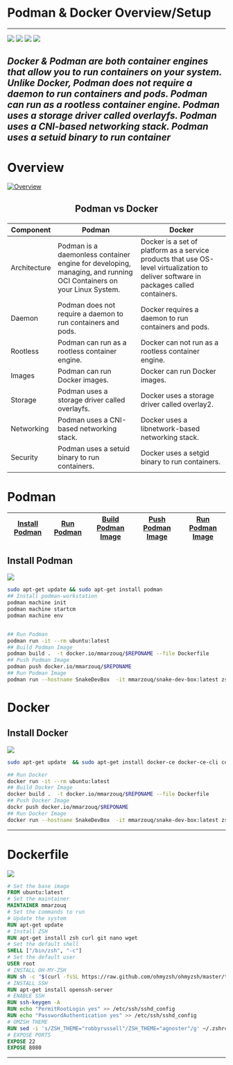 # Podman & Docker Overview/Setup
---
<a href="http://findasnake.com">![](https://img.shields.io/badge/Setup-Overview-blue)</a>
<a href="http://findasnake.com">![](https://img.shields.io/badge/Setup-Podman-green)</a>
<a href="http://findasnake.com">![](https://img.shields.io/badge/Setup-Docker-red)</a>
<a href="http://findasnake.com">![](https://img.shields.io/badge/Setup-Dockerfile-yellow)</a>

*Docker & Podman are both container engines that allow you to run containers on your system. Unlike Docker, **Podman does not require a daemon** to run containers and pods. Podman can run as a rootless container engine. Podman uses a storage driver called overlayfs. Podman uses a CNI-based networking stack. Podman uses a setuid binary to run container*
---
# Overview
<a href="http://findasnake.com">![Overview](https://img.shields.io/badge/Overview-Podman%20vs%20Docker-red)</a>
## <p align=center> Podman vs Docker</p>

| Component | Podman | Docker |
| --- | --- | --- |
| Architecture | Podman is a daemonless container engine for developing, managing, and running OCI Containers on your Linux System. | Docker is a set of platform as a service products that use OS-level virtualization to deliver software in packages called containers. |
| Daemon | Podman does not require a daemon to run containers and pods. | Docker requires a daemon to run containers and pods. |
| Rootless | Podman can run as a rootless container engine. | Docker can not run as a rootless container engine. |
| Images | Podman can run Docker images. | Docker can run Docker images. |
| Storage | Podman uses a storage driver called overlayfs. | Docker uses a storage driver called overlay2. |
| Networking | Podman uses a CNI-based networking stack. | Docker uses a libnetwork-based networking stack. |
| Security | Podman uses a setuid binary to run containers. | Docker uses a setgid binary to run containers. |
# Podman
| [Install Podman](#install-podman) | [Run Podman](#run-podman) | [Build Podman Image](#build-podman-image) | [Push Podman Image](#push-podman-image) | [Run Podman Image](#run-podman-image) |
| --- | --- | --- | --- | --- |




## Install Podman
<a href="http://findasnake.com">![](https://img.shields.io/badge/Overview-Podman-green)</a>
```bash
sudo apt-get update && sudo apt-get install podman
## Install podman-workstation
podman machine init
podman machine startcm
podman machine env


## Run Podman
podman run -it --rm ubuntu:latest
## Build Podman Image
podman build .  -t docker.io/mmarzouq/$REPONAME --file Dockerfile
## Push Podman Image
podman push docker.io/mmarzouq/$REPONAME
## Run Podman Image
podman run --hostname SnakeDevBox  -it mmarzouq/snake-dev-box:latest zsh

```
# Docker
## Install Docker
<a href="http://findasnake.com">![](https://img.shields.io/badge/Overview-Docker-blue)</a>
```bash
sudo apt-get update  && sudo apt-get install docker-ce docker-ce-cli containerd.io

## Run Docker
docker run -it --rm ubuntu:latest
## Build Docker Image
docker build .  -t docker.io/mmarzouq/$REPONAME --file Dockerfile
## Push Docker Image
dockr push docker.io/mmarzouq/$REPONAME
## Run Docker Image
docker run --hostname SnakeDevBox  -it mmarzouq/snake-dev-box:latest zsh
```
---
# Dockerfile 
<a href="http://findasnake.com">![](https://img.shields.io/badge/Overview-Dockerfile-yellow)</a>

```dockerfile
# Set the base image
FROM ubuntu:latest
# Set the maintainer
MAINTAINER mmarzouq
# Set the commands to run
# Update the system
RUN apt-get update
# Install ZSH
RUN apt-get install zsh curl git nano wget
# Set the default shell
SHELL ["/bin/zsh", "-c"]
# Set the default user
USER root
# INSTALL OH-MY-ZSH
RUN sh -c "$(curl -fsSL https://raw.github.com/ohmyzsh/ohmyzsh/master/tools/install.sh)"
# INSTALL SSH
RUN apt-get install openssh-server
# ENABLE SSH
RUN ssh-keygen -A
RUN echo "PermitRootLogin yes" >> /etc/ssh/sshd_config
RUN echo "PasswordAuthentication yes" >> /etc/ssh/sshd_config
# OMZSH THEME
RUN sed -i 's/ZSH_THEME="robbyrussell"/ZSH_THEME="agnoster"/g' ~/.zshrc
# EXPOSE PORTS
EXPOSE 22
EXPOSE 8080
```
---
<!--  
# DOCKER BUILD 
```bash
REPONAME=snake-dev-box
podman build .  -t docker.io/mmarzouq/$REPONAME --file Dockerfile
podman push docker.io/mmarzouq/$REPONAME
DOCKER RUN
podman run --hostname SnakeDevBox  -it mmarzouq/snake-dev-box:latest zsh
```
-->